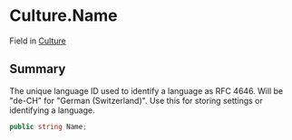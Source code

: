 # Culture.Name

Field in [Culture](/docs/api/csharp/yarn.unity.culture.md)

## Summary


The unique language ID used to identify a language as RFC 4646. Will
be "de-CH" for "German (Switzerland)". Use this for storing settings
or identifying a language.


```csharp
public string Name;
```

